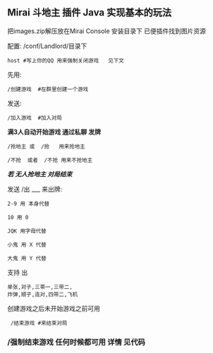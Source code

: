 ## Mirai 斗地主 插件 Java 实现基本的玩法

把images.zip解压放在Mirai Console 安装目录下 已便插件找到图片资源

配置: /conf/Landlord/目录下
    
    host #写上你的QQ 用来强制关闭游戏   见下文

先用:

    /创建游戏  #在群里创建一个游戏

发送:

    /加入游戏  #加入对局

**满3人自动开始游戏 通过私聊 发牌**

    /抢地主 或  /抢   用来抢地主

    /不抢  或者  /不抢 用来不抢地主

_**若 无人抢地主 对局结束**_

发送 /出 ___ 来出牌:

    2-9 用 本身代替                 

    10 用 0

    JQK 用字母代替

    小鬼 用 X 代替  

    大鬼 用 Y 代替

支持 出 
    
    单张,对子,三帯一,三带二,
    炸弹,顺子,连对,四带二,飞机

创建游戏之后未开始游戏之前可用
   
     /结束游戏 #来结束对局 
    
### /强制结束游戏 任何时候都可用 详情 见代码                
                

